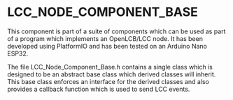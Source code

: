 # LCC_NODE_COMPONENT_BASE

This component is part of a suite of components which can be used as part of a program which implements an OpenLCB/LCC node. It has been developed using PlatformIO and has been tested on an Arduino Nano ESP32.

The file LCC_Node_Component_Base.h contains a single class which is designed to be an abstract base class which derived classes will inherit. This base class enforces an interface for the derived classes and also provides a callback function which is used to send LCC events.

